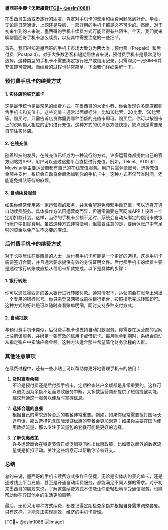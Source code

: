 **墨西哥手機卡怎麽續費[[TG💪+ @esim1088](https://t.me/s/esim1088)]**

在墨西哥生活或者旅行的朋友，肯定对手机卡的使用和续费问题感到好奇。毕竟，无论是日常通话、上网还是导航，一部好用的手机卡都是必不可少的。然而，对于初来乍到的人来说，墨西哥的手机卡续费方式可能显得有些陌生。今天，我们就来聊聊墨西哥手机卡怎么续费，以及其中需要注意的一些细节。

首先，我们得知道墨西哥的手机卡市场大致分为两大类：预付费（Prepaid）和后付费（Postpaid）。对于大多数游客和短期居住者来说，预付费手机卡是最常见的选择。这种类型的手机卡不需要绑定银行账户或信用记录，只需购买一张SIM卡并充值即可使用。而续费的过程也非常简单，下面我们详细讲解一下。

### **预付费手机卡的续费方式**

#### **1. 实体店购买充值卡**
这是最传统也是最常见的续费方式。在墨西哥的大街小巷，你会发现许多商店都销售手机卡和充值卡。这些充值卡通常以面额标注，比如10比索、20比索、50比索等。购买时，只需告诉店员你需要哪种面额的充值卡即可。购买后，你可以按照卡上的说明输入相应的密码进行充值。这种方式的优点是方便快捷，缺点则是需要亲自前往实体店。

#### **2. 在线充值**
随着科技的发展，在线充值已经成为一种流行的方式。许多运营商都提供自己的官方网站或APP，用户可以通过这些平台直接进行充值。例如，Telcel、AT&T和Movistar等主要运营商都有自己的在线充值服务。用户只需登录账号，选择充值金额并支付，系统会自动将余额添加到你的手机卡中。这种方式不仅节省时间，还能避免排队等待的麻烦。

#### **3. 自动续费服务**
如果你经常使用某一家运营商的服务，并且希望避免频繁手动充值，可以选择开通自动续费服务。具体操作方法因运营商而异，但通常需要在官网或APP上设置一个定期扣款计划。这样，当你的手机卡余额不足时，系统会自动从绑定的信用卡或银行账户中扣除费用。虽然这种方式非常便利，但需要注意的是，要确保账户中有足够的资金以免产生不必要的麻烦。

### **后付费手机卡的续费方式**

对于长期居住在墨西哥的人士，后付费手机卡可能是一个更好的选择。这类手机卡需要签订合同，并且通常要求提供有效的身份证明文件。后付费手机卡的续费主要是通过银行转账或直接从信用卡扣款完成。以下是具体的步骤：

#### **1. 银行转账**
你可以通过墨西哥的各大银行进行转账付款。通常情况下，运营商会在账单上列出一个专用的银行账号。你只需登录网银或前往银行柜台，按照指示完成转账即可。这种方式的好处是可以随时查看账单明细，同时支持多种支付方式。

#### **2. 自动扣款**
与预付费手机卡类似，后付费手机卡也支持自动扣款服务。你需要在运营商的官网上注册该服务，并绑定一张有效的信用卡或借记卡。每月账单到期时，系统会自动从指定账户中扣除应缴金额。这种方法适合那些希望简化财务流程的人群。

### **其他注意事项**

在续费过程中，还有一些小贴士可以帮助你更好地管理手机卡的使用：

1. **及时查看余额**  
   不论是预付费还是后付费手机卡，定期检查账户余额都是非常重要的。这样可以避免因为余额不足而导致服务中断。大多数运营商都提供了短信提醒功能，建议开通这一服务以便及时掌握信息。

2. **选择合适的套餐**  
   根据自己的需求选择合适的套餐非常重要。例如，如果你经常需要拨打国际长途电话，那么选择包含国际漫游优惠的套餐会更加划算；如果你主要在国内使用数据流量，那么专注于流量包的套餐可能是更好的选择。

3. **了解优惠政策**  
   许多运营商会在特定节假日或促销期间推出优惠政策，比如赠送额外的数据流量或是折扣活动。关注这些信息可以帮助你节省开支。

### **总结**

总的来说，墨西哥的手机卡续费方式多样且便捷，无论是实体店购买充值卡，还是通过线上平台充值，甚至是开通自动续费服务，都能满足不同人群的需求。对于初来墨西哥的朋友来说，了解这些续费方式不仅能让你更轻松地享受通信服务，也能帮助你在异国他乡的生活更加顺畅。

最后，无论采用哪种方式续费，都要记得定期检查余额并根据自身需求调整套餐。只有这样，才能真正实现高效、经济的手机卡管理。

[[TG💪+ @esim1088](https://t.me/s/esim1088) ![Image](https://i.postimg.cc/4NQfJmqS/Snipaste-2025-05-13-00-14-12.png)]